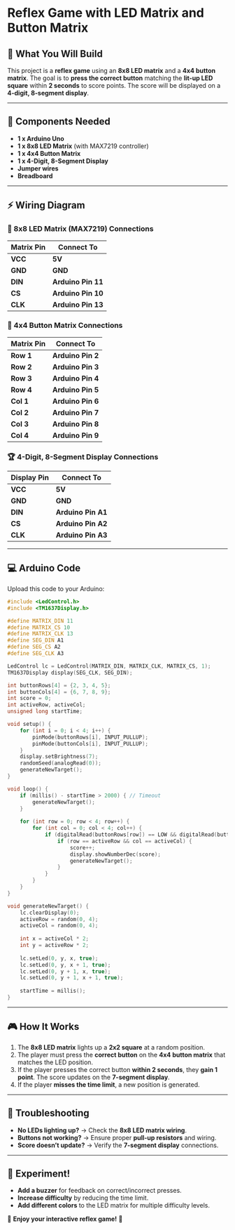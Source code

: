 # Reflex Game with LED Matrix and Button Matrix

## 🎯 What You Will Build
This project is a **reflex game** using an **8x8 LED matrix** and a **4x4 button matrix**. The goal is to **press the correct button** matching the **lit-up LED square** within **2 seconds** to score points. The score will be displayed on a **4-digit, 8-segment display**.

---

## 📌 Components Needed
- **1 x Arduino Uno**  
- **1 x 8x8 LED Matrix** (with MAX7219 controller)  
- **1 x 4x4 Button Matrix**  
- **1 x 4-Digit, 8-Segment Display**  
- **Jumper wires**  
- **Breadboard**  

---

## ⚡ Wiring Diagram

### 🔲 8x8 LED Matrix (MAX7219) Connections
| **Matrix Pin**  | **Connect To** |
|-------------|--------------|
| **VCC** | **5V** |
| **GND** | **GND** |
| **DIN** | **Arduino Pin 11** |
| **CS** | **Arduino Pin 10** |
| **CLK** | **Arduino Pin 13** |

### 🔘 4x4 Button Matrix Connections
| **Matrix Pin**  | **Connect To** |
|----------------|---------------|
| **Row 1** | **Arduino Pin 2** |
| **Row 2** | **Arduino Pin 3** |
| **Row 3** | **Arduino Pin 4** |
| **Row 4** | **Arduino Pin 5** |
| **Col 1** | **Arduino Pin 6** |
| **Col 2** | **Arduino Pin 7** |
| **Col 3** | **Arduino Pin 8** |
| **Col 4** | **Arduino Pin 9** |

### 🏆 4-Digit, 8-Segment Display Connections
| **Display Pin**  | **Connect To** |
|-----------------|---------------|
| **VCC** | **5V** |
| **GND** | **GND** |
| **DIN** | **Arduino Pin A1** |
| **CS** | **Arduino Pin A2** |
| **CLK** | **Arduino Pin A3** |

---

## 💻 Arduino Code
Upload this code to your Arduino:

```cpp
#include <LedControl.h>
#include <TM1637Display.h>

#define MATRIX_DIN 11
#define MATRIX_CS 10
#define MATRIX_CLK 13
#define SEG_DIN A1
#define SEG_CS A2
#define SEG_CLK A3

LedControl lc = LedControl(MATRIX_DIN, MATRIX_CLK, MATRIX_CS, 1);
TM1637Display display(SEG_CLK, SEG_DIN);

int buttonRows[4] = {2, 3, 4, 5};
int buttonCols[4] = {6, 7, 8, 9};
int score = 0;
int activeRow, activeCol;
unsigned long startTime;

void setup() {
    for (int i = 0; i < 4; i++) {
        pinMode(buttonRows[i], INPUT_PULLUP);
        pinMode(buttonCols[i], INPUT_PULLUP);
    }
    display.setBrightness(7);
    randomSeed(analogRead(0));
    generateNewTarget();
}

void loop() {
    if (millis() - startTime > 2000) { // Timeout
        generateNewTarget();
    }
    
    for (int row = 0; row < 4; row++) {
        for (int col = 0; col < 4; col++) {
            if (digitalRead(buttonRows[row]) == LOW && digitalRead(buttonCols[col]) == LOW) {
                if (row == activeRow && col == activeCol) {
                    score++;
                    display.showNumberDec(score);
                    generateNewTarget();
                }
            }
        }
    }
}

void generateNewTarget() {
    lc.clearDisplay(0);
    activeRow = random(0, 4);
    activeCol = random(0, 4);
    
    int x = activeCol * 2;
    int y = activeRow * 2;
    
    lc.setLed(0, y, x, true);
    lc.setLed(0, y, x + 1, true);
    lc.setLed(0, y + 1, x, true);
    lc.setLed(0, y + 1, x + 1, true);
    
    startTime = millis();
}
```

---

## 🎮 How It Works
1. The **8x8 LED matrix** lights up a **2x2 square** at a random position.  
2. The player must press the **correct button** on the **4x4 button matrix** that matches the LED position.  
3. If the player presses the correct button **within 2 seconds**, they **gain 1 point**. The score updates on the **7-segment display**.  
4. If the player **misses the time limit**, a new position is generated.  

---

## 🔎 Troubleshooting
- **No LEDs lighting up?** → Check the **8x8 LED matrix wiring**.  
- **Buttons not working?** → Ensure proper **pull-up resistors** and wiring.  
- **Score doesn’t update?** → Verify the **7-segment display** connections.  

---

## 🚀 Experiment!
- **Add a buzzer** for feedback on correct/incorrect presses.  
- **Increase difficulty** by reducing the time limit.  
- **Add different colors** to the LED matrix for multiple difficulty levels.  

🎉 **Enjoy your interactive reflex game!** 🚀

